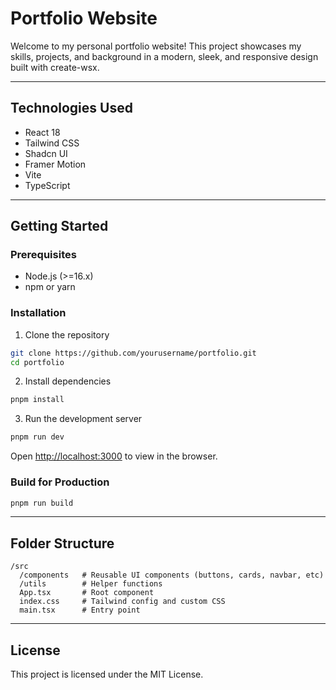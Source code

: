 # Portfolio Website

Welcome to my personal portfolio website! This project showcases my skills, projects, and background in a modern, sleek, and responsive design built with create-wsx.

---

## Technologies Used

* React 18
* Tailwind CSS
* Shadcn UI
* Framer Motion
* Vite
* TypeScript 

---

## Getting Started

### Prerequisites

* Node.js (>=16.x)
* npm or yarn

### Installation

1. Clone the repository

```bash
git clone https://github.com/yourusername/portfolio.git
cd portfolio
```

2. Install dependencies

```bash
pnpm install
```

3. Run the development server

```bash
pnpm run dev
```

Open [http://localhost:3000](http://localhost:3000) to view in the browser.

### Build for Production

```bash
pnpm run build
```

---

## Folder Structure

```
/src
  /components   # Reusable UI components (buttons, cards, navbar, etc)
  /utils        # Helper functions
  App.tsx       # Root component
  index.css     # Tailwind config and custom CSS
  main.tsx      # Entry point
```

---

## License

This project is licensed under the MIT License.
